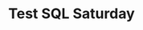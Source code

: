 ---
layout: event
title: "Test SQL Saturday"
subtitle: ""
tags: [test, USA, physical, 2022]
thumb: /assets/img/logos/Just_icon_Color_small.png
comments: false
data: testevent
testevent: 1
---